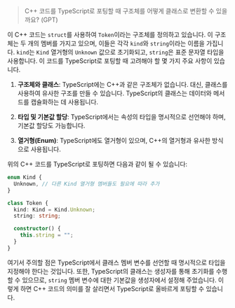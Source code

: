 > C++ 코드를 TypeScript로 포팅할 때 구조체를 어떻게 클래스로 변환할 수 있을까요? (GPT)

이 C++ 코드는 `struct`를 사용하여 `Token`이라는 구조체를 정의하고 있습니다. 이 구조체는 두 개의 멤버를 가지고 있으며, 이들은 각각 `kind`와 `string`이라는 이름을 가집니다. `kind`는 `Kind` 열거형의 `Unknown` 값으로 초기화되고, `string`은 표준 문자열 타입을 사용합니다. 이 코드를 TypeScript로 포팅할 때 고려해야 할 몇 가지 주요 사항이 있습니다.

1. **구조체와 클래스**: TypeScript에는 C++과 같은 구조체가 없습니다. 대신, 클래스를 사용하여 유사한 구조를 만들 수 있습니다. TypeScript의 클래스는 데이터와 메서드를 캡슐화하는 데 사용됩니다.

2. **타입 및 기본값 할당**: TypeScript에서는 속성의 타입을 명시적으로 선언해야 하며, 기본값 할당도 가능합니다.

3. **열거형(Enum)**: TypeScript에도 열거형이 있으며, C++의 열거형과 유사한 방식으로 사용됩니다.

위의 C++ 코드를 TypeScript로 포팅하면 다음과 같이 될 수 있습니다:

```typescript
enum Kind {
  Unknown, // 다른 Kind 열거형 멤버들도 필요에 따라 추가
}

class Token {
  kind: Kind = Kind.Unknown;
  string: string;

  constructor() {
    this.string = "";
  }
}
```

여기서 주의할 점은 TypeScript에서 클래스 멤버 변수를 선언할 때 명시적으로 타입을 지정해야 한다는 것입니다. 또한, TypeScript의 클래스는 생성자를 통해 초기화를 수행할 수 있으므로, `string` 멤버 변수에 대한 기본값을 생성자에서 설정해 주었습니다. 이렇게 하면 C++ 코드의 의미를 잘 살리면서 TypeScript로 올바르게 포팅할 수 있습니다.
